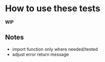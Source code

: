# How to use these tests

**WIP**

## Notes
- import function only where needed/tested
- adjust error return message